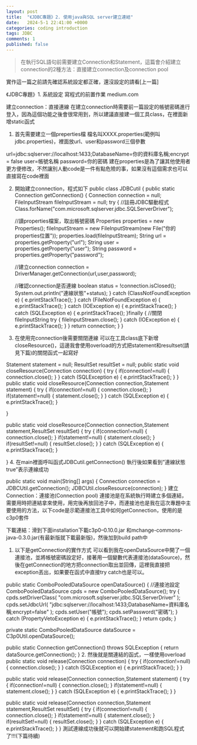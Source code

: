 ```yaml
---
layout: post
title:  "《JDBC專題》2. 使用java與SQL server建立連結"
date:   2024-5-1 22:41:00 +0000
categories: coding introduction
tags: JDBC
comments: 1
published: false
---
```

>在執行SQL語句前需要建立Connection和Statement，這篇會介紹建立connection的2種方法：直接建立connection及connection pool

實作這一篇之前請先確認系統設定都正確，還沒設定的請看[上一篇]

《JDBC專題》1. 系統設定
寫程式的前置作業
medium.com

建立connection：直接連線
在建立connection時需要前一篇設定的帳號密碼進行登入，因為這個功能之後會很常用到，所以建議直接建一個工具class，在裡面新增static函式

1. 首先需要建立一個preperties檔
檔名叫XXXX.properties(範例叫jdbc.properties)，裡面放url、user和password三個參數

url=jdbc:sqlserver://localhost:1433;DatabaseName=你的資料庫名稱;encrypt = false
user=帳號名稱
password=你的密碼
建在properties是為了讓其他使用者更方便修改，不然讓別人動code是一件有點危險的事，如果沒有這個需求也可以直接寫在code裡面

2. 開始建立connection，程式如下
public class JDBCutil {
  public static Connection getConnection() {
    Connection connection = null;
    FileInputStream fileInputStream = null;
    try {
      //註冊JDBC驅動程式
      Class.forName("com.microsoft.sqlserver.jdbc.SQLServerDriver");
      
      //讀properties檔案，取出帳號密碼
      Properties properties = new Properties();
      fileInputStream = new FileInputStream(new File("你的properties位置"));
      properties.load(fileInputStream);
      String url = properties.getProperty("url");
      String user = properties.getProperty("user");
      String password = properties.getProperty("password");

      //建立connection
      connection = DriverManager.getConnection(url,user,password);

      //確認connection是否連線
      boolean status = !connection.isClosed();
      System.out.println("連線狀態"+status);
    } catch (ClassNotFoundException e) {
      e.printStackTrace();
    } catch (FileNotFoundException e) {
      e.printStackTrace();
    } catch (IOException e) {
      e.printStackTrace();
    } catch (SQLException e) {
      e.printStackTrace();
    }finally {
      //關閉fileInputString
      try {
        fileInputStream.close();
      } catch (IOException e) {
        e.printStackTrace();
      }
    }
    return connection;
  }
}
3. 在使用完connection後需要關閉連線
可以在工具class底下新增closeResource()，這邊我會使用overload的方式把statement和resultset(請見下篇)的關閉函式一起寫好

Statement statement = null;
ResultSet resultSet = null; 
public static void closeResource(Connection connection) {
  try {
   if(connection!=null) {
    connection.close();
   }
  } catch (SQLException e) {
   e.printStackTrace();
  }
 }
public static void closeResource(Connection connection,Statement statement) {
  try {
   if(connection!=null) {
    connection.close();
   }
   if(statement!=null) {
    statement.close();
   }
  } catch (SQLException e) {
   e.printStackTrace();
  }
 
 }
 
 public static void closeResource(Connection connection,Statement statement,ResultSet resultSet) {
  try {
   if(connection!=null) {
    connection.close();
   }
   if(statement!=null) {
    statement.close();
   }
   if(resultSet!=null) {
    resultSet.close();
   }
  } catch (SQLException e) {
   e.printStackTrace();
  }
  
 }
4. 在main裡面呼叫函式JDBCutil.getConnection()
執行後如果看到”連線狀態true”表示連線成功

public static void main(String[] args) {
   Connection connection = JDBCUtil.getConnection();
   JDBCUtil.closeResource(connection);
 }
建立Connection：連接池(Connection pool)
連接池是在系統執行時建立多個連結，需要用時把連結拿來使用，用完後再放回池子中，而連接池也是我在這次專題中主要使用的方法，以下code是示範連接池工具中如何getConnection，使用的是c3p0套件

下載連結：滑到下面installation下載c3p0–0.10.0.jar 和mchange-commons-java-0.3.0.jar(有最新版就下載最新版)，然後加到build path中

1. 以下是getConnection的實作方式
可以看到我在openDataSource中開了一個連接池，並將帳號密碼設定好，接著用一個變數代表連接池(dataSource)，然後在getConnection的地方把connection取出並回傳，這裡我直接把exception丟出，如果要在函式中直接try catch也是可以。

public static ComboPooledDataSource openDataSource() {
  //連接池設定
  ComboPooledDataSource cpds = new ComboPooledDataSource();
  try {
    cpds.setDriverClass( "com.microsoft.sqlserver.jdbc.SQLServerDriver" );
    cpds.setJdbcUrl( "jdbc:sqlserver://localhost:1433;DatabaseName=資料庫名稱;encrypt=false" );
    cpds.setUser("帳號");
    cpds.setPassword("密碼");
  } catch (PropertyVetoException e) {
    e.printStackTrace();
  }
    return cpds;
  }
 
  private static ComboPooledDataSource dataSource = C3p0Util.openDataSource();
 
  public static Connection getConnection() throws SQLException {
    return dataSource.getConnection();
  }
2. 然後就是關連結的函式，一樣使用overload
public static void release(Connection connection) {
  try {
   if(connection!=null) {
    connection.close();
   }
  } catch (SQLException e) {
   e.printStackTrace();
  }
 }
 
 public static void release(Connection connection,Statement statement) {
  try {
   if(connection!=null) {
    connection.close();
   }
   if(statement!=null) {
    statement.close();
   }
  } catch (SQLException e) {
   e.printStackTrace();
  }
 }
 
 public static void release(Connection connection,Statement statement,ResultSet resultSet) {
  try {
   if(connection!=null) {
    connection.close();
   }
   if(statement!=null) {
    statement.close();
   }
   if(resultSet!=null) {
    resultSet.close();
   }
  } catch (SQLException e) {
   e.printStackTrace();
  }
 }
測試連線成功後就可以開始建statement和跑SQL程式了!!!(下篇待續)
